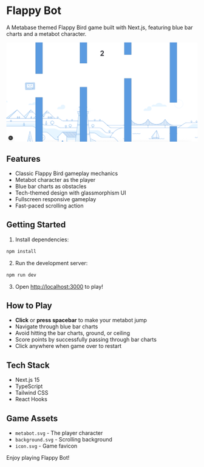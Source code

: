 # Flappy Bot

A Metabase themed Flappy Bird game built with Next.js, featuring blue bar charts and a metabot character.

![Gameplay Screenshot](public/gameplay.png)

## Features

- Classic Flappy Bird gameplay mechanics
- Metabot character as the player
- Blue bar charts as obstacles
- Tech-themed design with glassmorphism UI
- Fullscreen responsive gameplay
- Fast-paced scrolling action

## Getting Started

1. Install dependencies:

```bash
npm install
```

2. Run the development server:

```bash
npm run dev
```

3. Open [http://localhost:3000](http://localhost:3000) to play!

## How to Play

- **Click** or **press spacebar** to make your metabot jump
- Navigate through blue bar charts
- Avoid hitting the bar charts, ground, or ceiling
- Score points by successfully passing through bar charts
- Click anywhere when game over to restart

## Tech Stack

- Next.js 15
- TypeScript
- Tailwind CSS
- React Hooks

## Game Assets

- `metabot.svg` - The player character
- `background.svg` - Scrolling background
- `icon.svg` - Game favicon

Enjoy playing Flappy Bot!
